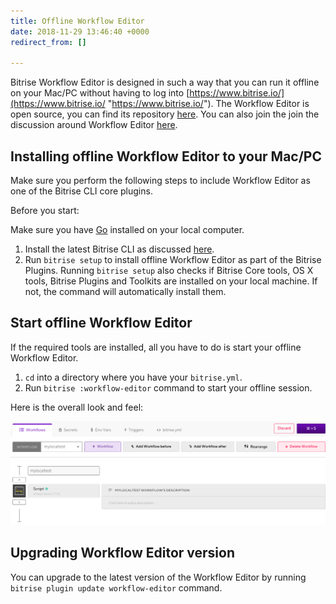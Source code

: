 ```yaml
---
title: Offline Workflow Editor
date: 2018-11-29 13:46:40 +0000
redirect_from: []

---
```

Bitrise Workflow Editor is designed in such a way that you can run it offline on your Mac/PC without having to log into [https://www.bitrise.io/](https://www.bitrise.io/ "https://www.bitrise.io/"). The Workflow Editor is open source, you can find its repository [here](https://github.com/bitrise-io/bitrise-workflow-editor). You can also join the join the discussion around Workflow Editor [here](https://discuss.bitrise.io/t/workflow-editor-v2-open-source-offline-workflow-editor/39).

## Installing offline Workflow Editor to your Mac/PC

Make sure you perform the following steps to include Workflow Editor as one of the Bitrise CLI core plugins.

Before you start:

Make sure you have [Go](https://golang.org/) installed on your local computer.

1. Install the latest Bitrise CLI as discussed [here](/bitrise-cli/installation/).
2. Run `bitrise setup` to install offline Workflow Editor as part of the Bitrise Plugins. Running `bitrise setup` also checks if Bitrise Core tools, OS X tools, Bitrise Plugins and Toolkits are installed on your local machine. If not, the command will automatically install them.

## Start offline Workflow Editor

If the required tools are installed, all you have to do is start your offline Workflow Editor.

1. `cd` into a directory where you have your `bitrise.yml`.
2. Run `bitrise :workflow-editor` command to start your offline session.

Here is the overall look and feel:

![](/img/offline-workflow-editor.png)

## Upgrading Workflow Editor version

You can upgrade to the latest version of the Workflow Editor by running `bitrise plugin update workflow-editor` command.